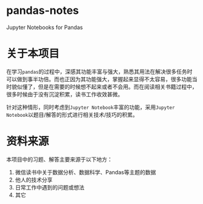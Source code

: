 # pandas-notes
Jupyter Notebooks for Pandas

# 关于本项目
在学习`pandas`的过程中，深感其功能丰富与强大，熟悉其用法在解决很多任务时可以做到事半功倍。而也正因为其功能强大，掌握起来显得不太容易，很多功能当时貌似懂了，但是在需要的时候想不起来或者不会用。而在阅读相关书籍过程中，很多时候由于没有沉淀积累，读书工作收效甚微。

针对这种情形，同时考虑到`Jupyter Notebook`丰富的功能，采用`Jupyter Notebook`以题目/解答的形式进行相关技术/技巧的积累。

# 资料来源
本项目中的习题、解答主要来源于以下地方：
   1. 微信读书中关于数据分析、数据科学、Pandas等主题的数据
   2. 他人的技术分享
   3. 日常工作中遇到的问题或想法
   4. 其它



